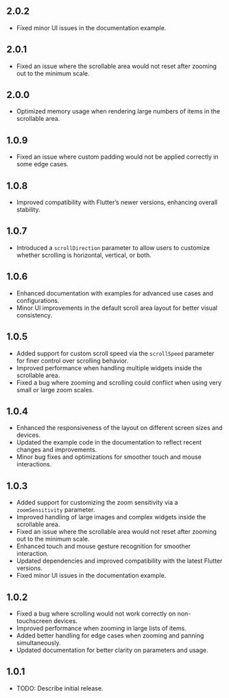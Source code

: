 ## 2.0.2

- Fixed minor UI issues in the documentation example.

## 2.0.1

- Fixed an issue where the scrollable area would not reset after zooming out to the minimum scale.

## 2.0.0

- Optimized memory usage when rendering large numbers of items in the scrollable area.

## 1.0.9

- Fixed an issue where custom padding would not be applied correctly in some edge cases.

## 1.0.8

- Improved compatibility with Flutter’s newer versions, enhancing overall stability.

## 1.0.7

- Introduced a `scrollDirection` parameter to allow users to customize whether scrolling is horizontal, vertical, or both.

## 1.0.6

- Enhanced documentation with examples for advanced use cases and configurations.
- Minor UI improvements in the default scroll area layout for better visual consistency.

## 1.0.5

- Added support for custom scroll speed via the `scrollSpeed` parameter for finer control over scrolling behavior.
- Improved performance when handling multiple widgets inside the scrollable area.
- Fixed a bug where zooming and scrolling could conflict when using very small or large zoom scales.

## 1.0.4

- Enhanced the responsiveness of the layout on different screen sizes and devices.
- Updated the example code in the documentation to reflect recent changes and improvements.
- Minor bug fixes and optimizations for smoother touch and mouse interactions.

## 1.0.3

- Added support for customizing the zoom sensitivity via a `zoomSensitivity` parameter.
- Improved handling of large images and complex widgets inside the scrollable area.
- Fixed an issue where the scrollable area would not reset after zooming out to the minimum scale.
- Enhanced touch and mouse gesture recognition for smoother interaction.
- Updated dependencies and improved compatibility with the latest Flutter versions.
- Fixed minor UI issues in the documentation example.

## 1.0.2

- Fixed a bug where scrolling would not work correctly on non-touchscreen devices.
- Improved performance when zooming in large lists of items.
- Added better handling for edge cases when zooming and panning simultaneously.
- Updated documentation for better clarity on parameters and usage.

## 1.0.1

- TODO: Describe initial release.

